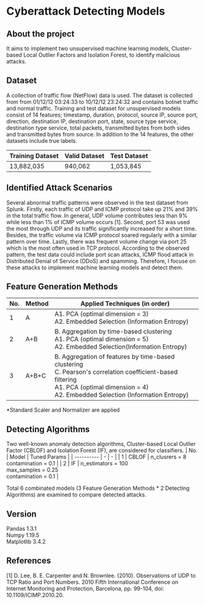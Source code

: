 # Cyberattack Detecting Models

## About the project
It aims to implement two unsupervised machine learning models, Cluster-based Local Outlier Factors and Isolation Forest, to identify malicious attacks. 

## Dataset 
A collection of traffic flow (NetFlow) data is used. The dataset is collected from from 01/12/12 03:24:33 to 10/12/12 23:24:32 and contains botnet traffic and normal traffic. Training and test dataset for unsupervised models consist of 14 features; timestamp, duration, protocol, source IP, source port, direction, destination IP, destination port, state, source type service, destination type service, total packets, transmitted bytes from both sides and transmitted bytes from source. In addition to the 14 features, the other datasets include true labels.

| Training Dataset | Valid Dataset| Test Dataset|
| ---------- | - | - |
| 13,882,035 | 940,062 | 1,053,845 |

## Identified Attack Scenarios
Several abnormal traffic patterns were observed in the test dataset from Splunk. Firstly, each traffic of UDP and ICMP protocol take up 21% and 39% in the total traffic flow. In general, UDP volume contributes less than 9% while less than 1% of ICMP volume occurs [1]. Second, port 53 was used the most through UDP and its traffic significantly increased for a short time. Besides, the traffic volume via ICMP protocol soared regularly with a similar pattern over time. Lastly, there was frequent volume change via port 25 which is the most often used in TCP protocol. According to the observed pattern, the test data could include port scan attacks, ICMP flood attack in Distributed Denial of Service (DDoS) and spamming. Therefore, I focuse on these attacks to implement machine learning models and detect them.

## Feature Generation Methods 
| No. | Method | Applied Techniques (in order)|
| ---------- | - | - |
| 1 | A | A1. PCA (optimal dimension = 3)<br>A2. Embedded Selection (Information Entropy) |
| 2 | A+B | B. Aggregation by time-based clustering <br>A1. PCA (optimal dimension = 5)<br>A2. Embedded Selection(Information Entropy) |
| 3 | A+B+C | B. Aggregation of features by time-based clustering <br> C. Pearson's correlation coefficient-based filtering <br>A1. PCA (optimal dimension = 4)<br> A2. Embedded Selection (Information Entropy)|

*Standard Scaler and Normalizer are applied

## Detecting Algorithms
Two well-known anomaly detection algorithms, Cluster-based Local Outlier Factor (CBLOF) and Isolation Forest (IF), are considered for classifiers.
| No. | Model | Tuned Params |
| ---------- | - | - |
| 1 | CBLOF | n_clusrers = 8 <br> contamination = 0.1 |
| 2 | IF | n_estimators = 100 <br> max_samples = 0.25 <br> contamination = 0.1 |

Total 6 combinated models (3 Feature Generation Methods * 2 Detecting Algorithms) are examined to compare detected attacks. 

## Version
Pandas 1.3.1<br>
Numpy 1.19.5<br>
Matplotlib 3.4.2<br>

## References
[1] D. Lee, B. E. Carpenter and N. Brownlee. (2010). Observations of UDP to TCP Ratio and Port Numbers. 2010 Fifth International Conference on Internet Monitoring and Protection, Barcelona, pp. 99-104, doi: 10.1109/ICIMP.2010.20.
